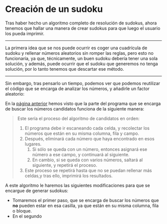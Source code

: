 #  Creación de un sudoku
Tras haber hecho un algoritmo completo de resolución de sudokus, ahora tenemos que hallar una  manera de crear sudokus para que luego el usuario los pueda imprimir.
___

La primera idea que se nos puede ocurrir es coger una cuadrícula de sudoku y rellenar números aleatorios sin romper las reglas, pero esto no funcionaría, ya que, técnicamente, un buen sudoku debería tener una sola solución, y además, puede ocurrir que el sudoku que generemos no tenga solución, por lo tanto tenemos que descartar ese método.

___

Sin embargo, tras pensarlo un tiempo, podemos ver que podemos reutilizar el código que se encarga de analizar los números, y añadirle un factor aleatorio:

En la [página anterior](sudoku/solver/solving-alg#_1-analisis-de-candidatos) hemos visto que la parte del programa que se encarga de buscar los números candidatos funciona de la siguiente manera:
>Este sería el proceso del algoritmo de candidatos en orden:
>1. El programa debe ir escaneando cada celda, y recolectar los números que están en su misma columna, fila y campo.
>1. Después, eliminará cada número que haya encontrado en esos lugares.
>    1. Si sólo se queda con un número, entonces asignará ese número a ese campo, y continuará al siguiente.
>    1. En cambio, si se queda con varios números, saltará al siguiente, y repetirá el proceso.
>1. Este proceso se repetirá hasta que no se puedan rellenar más celdas,y tras ello, imprimirá los resultados.

A este algoritmo le haremos las siguientes modificaciones para que se encargue de generar sudokus:

- Tomaremos el primer paso, que se encarga de buscar los números que **no** pueden estar en esa casilla, ya que están en su misma columna, fila o bloque.
- En el segundo